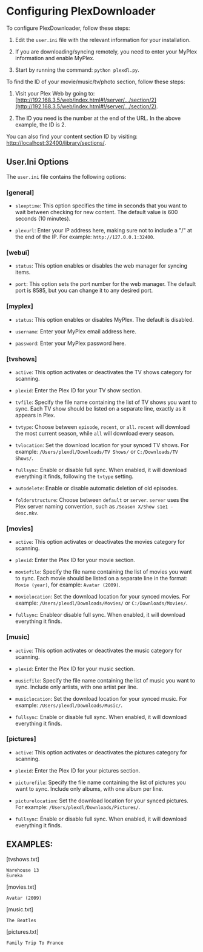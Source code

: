 # Configuring PlexDownloader

To configure PlexDownloader, follow these steps:

1. Edit the `user.ini` file with the relevant information for your installation.

2. If you are downloading/syncing remotely, you need to enter your MyPlex information and enable MyPlex.

3. Start by running the command: `python plexdl.py`.

To find the ID of your movie/music/tv/photo section, follow these steps:

1. Visit your Plex Web by going to: [http://192.168.3.5/web/index.html#!/server/.../section/2](http://192.168.3.5/web/index.html#!/server/.../section/2).

2. The ID you need is the number at the end of the URL. In the above example, the ID is 2.

You can also find your content section ID by visiting: [http://localhost:32400/library/sections/](http://localhost:32400/library/sections/).

## User.Ini Options

The `user.ini` file contains the following options:

### [general]

- `sleeptime`: This option specifies the time in seconds that you want to wait between checking for new content. The default value is 600 seconds (10 minutes).

- `plexurl`: Enter your IP address here, making sure not to include a "/" at the end of the IP. For example: `http://127.0.0.1:32400`.

### [webui]

- `status`: This option enables or disables the web manager for syncing items.

- `port`: This option sets the port number for the web manager. The default port is 8585, but you can change it to any desired port.

### [myplex]

- `status`: This option enables or disables MyPlex. The default is disabled.

- `username`: Enter your MyPlex email address here.

- `password`: Enter your MyPlex password here.

### [tvshows]

- `active`: This option activates or deactivates the TV shows category for scanning.

- `plexid`: Enter the Plex ID for your TV show section.

- `tvfile`: Specify the file name containing the list of TV shows you want to sync. Each TV show should be listed on a separate line, exactly as it appears in Plex.

- `tvtype`: Choose between `episode`, `recent`, or `all`. `recent` will download the most current season, while `all` will download every season.

- `tvlocation`: Set the download location for your synced TV shows. For example: `/Users/plexdl/Downloads/TV Shows/` or `C:/Downloads/TV Shows/`.

- `fullsync`: Enable or disable full sync. When enabled, it will download everything it finds, following the `tvtype` setting.

- `autodelete`: Enable or disable automatic deletion of old episodes.

- `folderstructure`: Choose between `default` or `server`. `server` uses the Plex server naming convention, such as `/Season X/Show s1e1 - desc.mkv`.

### [movies]

- `active`: This option activates or deactivates the movies category for scanning.

- `plexid`: Enter the Plex ID for your movie section.

- `moviefile`: Specify the file name containing the list of movies you want to sync. Each movie should be listed on a separate line in the format: `Movie (year)`, for example: `Avatar (2009)`.

- `movielocation`: Set the download location for your synced movies. For example: `/Users/plexdl/Downloads/Movies/` or `C:/Downloads/Movies/`.

- `fullsync`: Enableor disable full sync. When enabled, it will download everything it finds.

### [music]

- `active`: This option activates or deactivates the music category for scanning.

- `plexid`: Enter the Plex ID for your music section.

- `musicfile`: Specify the file name containing the list of music you want to sync. Include only artists, with one artist per line.

- `musiclocation`: Set the download location for your synced music. For example: `/Users/plexdl/Downloads/Music/`.

- `fullsync`: Enable or disable full sync. When enabled, it will download everything it finds.

### [pictures]

- `active`: This option activates or deactivates the pictures category for scanning.

- `plexid`: Enter the Plex ID for your pictures section.

- `picturefile`: Specify the file name containing the list of pictures you want to sync. Include only albums, with one album per line.

- `picturelocation`: Set the download location for your synced pictures. For example: `/Users/plexdl/Downloads/Pictures/`.

- `fullsync`: Enable or disable full sync. When enabled, it will download everything it finds.

## EXAMPLES:

[tvshows.txt]

```
Warehouse 13
Eureka
```

[movies.txt]

```
Avatar (2009)
```

[music.txt]

```
The Beatles
```

[pictures.txt]

```
Family Trip To France
```

